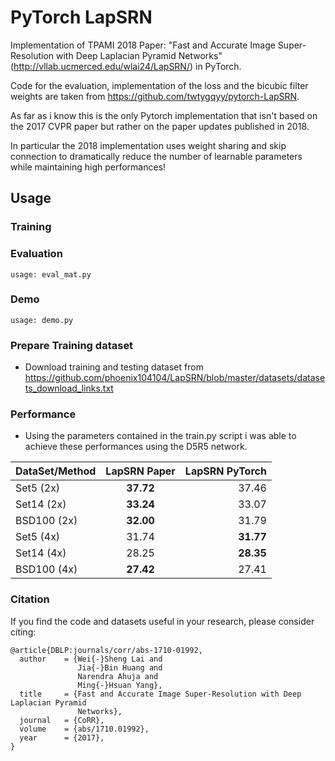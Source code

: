 # PyTorch LapSRN
Implementation of TPAMI 2018 Paper: "Fast and Accurate Image Super-Resolution with Deep Laplacian Pyramid Networks"(http://vllab.ucmerced.edu/wlai24/LapSRN/) in PyTorch.

Code for the evaluation, implementation of the loss and the bicubic filter weights are taken from https://github.com/twtygqyy/pytorch-LapSRN.

As far as i know this is the only Pytorch implementation that isn't based on the 2017 CVPR paper but rather on the paper updates published in 2018.

In particular the 2018 implementation uses weight sharing and skip connection to dramatically reduce the number of learnable parameters while maintaining high performances!

## Usage
### Training

### Evaluation
```
usage: eval_mat.py
```

### Demo
```
usage: demo.py
```

### Prepare Training dataset
  - Download training and testing dataset from https://github.com/phoenix104104/LapSRN/blob/master/datasets/datasets_download_links.txt

### Performance
- Using the parameters contained in the train.py script i was able to achieve these performances using the D5R5 network.
  
| DataSet/Method        | LapSRN Paper          | LapSRN PyTorch|
| ------------- |:-------------:| -----:|
| Set5 (2x)     | **37.72**      | 37.46 |
| Set14 (2x)    | **33.24**      | 33.07 |
| BSD100 (2x)   | **32.00**      | 31.79 |
| Set5 (4x)     | 31.74      | **31.77** |
| Set14 (4x)    | 28.25      | **28.35** |
| BSD100 (4x)   | **27.42**      | 27.41 |


### Citation

If you find the code and datasets useful in your research, please consider citing:
    
    @article{DBLP:journals/corr/abs-1710-01992,
      author    = {Wei{-}Sheng Lai and
                   Jia{-}Bin Huang and
                   Narendra Ahuja and
                   Ming{-}Hsuan Yang},
      title     = {Fast and Accurate Image Super-Resolution with Deep Laplacian Pyramid
                   Networks},
      journal   = {CoRR},
      volume    = {abs/1710.01992},
      year      = {2017},
    }
